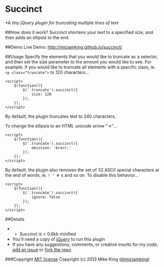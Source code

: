 Succinct
========

*A *tiny jQuery plugin for truncating multiple lines of text*

##How does it work?
Succinct shortens your text to a specified size, and then adds an ellipsis to the end.

##Demo
Live Demo: http://micjamking.github.io/succinct/

##Usage
Specify the elements that you would like to truncate as a selector, and then set the size parameter to the amount you would like to see.
For example, if you would like to truncate all elements with a specific class, ie. `<p class="truncate">` to 120 characters...

```
<script>
    $(function(){
        $('.truncate').succinct({
            size: 120
        });
    });
</script>
```
By default, the plugin truncates text to 240 characters.

To change the ellipsis to an HTML unicode arrow "&rarr;"...

```
<script>
    $(function(){
        $('.truncate').succinct({
            omission: '&rarr;'
        });
    });
</script>
```

By default, the plugin also removes the set of 32 ASCII special characters at the end of words, ie. `! " # $` and so on. To disable this behavior...

```
<script>
    $(function(){
        $('.truncate').succinct({
            ignore: false
        });
    });
</script>
```

##Details
* * Succinct is < 0.6kb minified
* You'll need a copy of [jQuery](http://code.jquery.com/jquery-latest.min.js) to run this plugin
* If you have any suggestions, comments, or creative insults for my code, [add an issue](https://github.com/micjamking/succinct/issues/new) or [fork the repo](https://github.com/micjamking/succinct/fork).

###Copyright
[MIT license](http://opensource.org/licenses/MIT) Copyright (c) 2013 Mike King ([@micjamking](http://twitter.com/micjamking))
